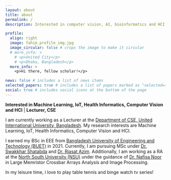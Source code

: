 ```yaml
---
layout: about
title: about
permalink: /
description: Interested in computer vision, AI, bioinformatics and HCI. 

profile:
  align: right
  image: fahim_profile_img.jpg
  image_circular: false # crops the image to make it circular
  # more_info: >
    # <p>United City</p>
    # <p>Dhaka, Bangladesh</p>
  more_info: >
    <p>Hi there, fellow scholar!</p>

news: false # includes a list of news items
selected_papers: true # includes a list of papers marked as "selected={true}"
social: true # includes social icons at the bottom of the page
---
```

**Interested in Machine Learning, IoT, Health Informatics, Computer Vision and HCI** \| **Lecturer, CSE**

I am currently working as a Lecturer at the <a href="https://cse.uiu.ac.bd">Department of CSE, United International University, Bangladesh</a>. My research interests are Machine Learning, IoT, Health Informatics, Computer Vision and HCI.

I earned my BSc in EEE from <a href="https://www.buet.ac.bd/web/#/">Bangladesh University of Engineering and Technology (BUET)</a> in 2021. Currently, I am pursuing MSc under <a href="https://scholar.google.com/citations?user=2DhrWFgAAAAJ">Dr. Swakkhar Shatabda</a> and <a href="https://scholar.google.com/citations?user=31mWMiEAAAAJ">Dr. Riasat Azim</a>. Additionally, I am working as a RA at the <a href="https://www.northsouth.edu/">North South University (NSU)</a> under the guidance of <a href="https://scholar.google.com/citations?user=Izxn2EMAAAAJ">Dr. Nafisa Noor</a> in Large Memristor Crossbar Arrays Analysis and Image Processing.

In my leisure time, i love to play table tennis and binge watch tv series!


<!-- Put your address / P.O. box / other info right below your picture. You can also disable any of these elements by editing `profile` property of the YAML header of your `_pages/about.md`. Edit `_bibliography/papers.bib` and Jekyll will render your [publications page](/al-folio/publications/) automatically.

Link to your social media connections, too. This theme is set up to use [Font Awesome icons](https://fontawesome.com/) and [Academicons](https://jpswalsh.github.io/academicons/), like the ones below. Add your Facebook, Twitter, LinkedIn, Google Scholar, or just disable all of them. -->
